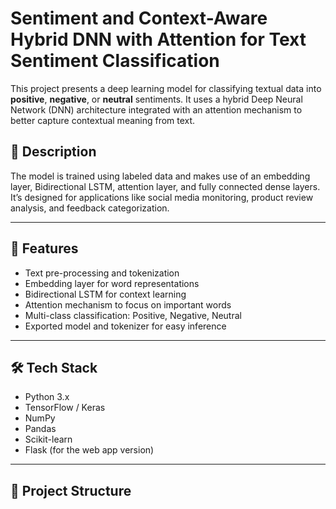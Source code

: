# Sentiment and Context-Aware Hybrid DNN with Attention for Text Sentiment Classification

This project presents a deep learning model for classifying textual data into **positive**, **negative**, or **neutral** sentiments. It uses a hybrid Deep Neural Network (DNN) architecture integrated with an attention mechanism to better capture contextual meaning from text.

## 📌 Description

The model is trained using labeled data and makes use of an embedding layer, Bidirectional LSTM, attention layer, and fully connected dense layers. It’s designed for applications like social media monitoring, product review analysis, and feedback categorization.

---

## 🚀 Features

- Text pre-processing and tokenization
- Embedding layer for word representations
- Bidirectional LSTM for context learning
- Attention mechanism to focus on important words
- Multi-class classification: Positive, Negative, Neutral
- Exported model and tokenizer for easy inference

---

## 🛠️ Tech Stack

- Python 3.x  
- TensorFlow / Keras  
- NumPy  
- Pandas  
- Scikit-learn  
- Flask (for the web app version)

---

## 📁 Project Structure

